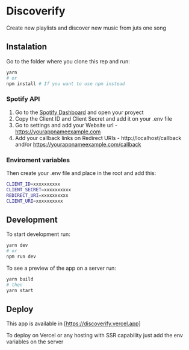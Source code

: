 # Discoverify

Create new playlists and discover new music from juts one song

## Instalation

Go to the folder where you clone this rep and run:

```bash
yarn
# or
npm install # If you want to use npm instead
```

### Spotify API

1. Go to the [Spotify Dashboard](https://developer.spotify.com/dashboard/applications) and open your proyect
2. Copy the Client ID and Client Secret and add it on your .env file
3. Go to settings and add your Website url - https://yourappnameexample.com
4. Add your callback links on Redirect URIs - http://localhost/callback and/or https://yourappnameexample.com/callback

### Enviroment variables

Then create your .env file and place in the root and add this:

````bash
CLIENT_ID=xxxxxxxxxx
CLIENT_SECRET=xxxxxxxxxx
REDIRECT_URI=xxxxxxxxxx
CLIENT_URI=xxxxxxxxxx
````

## Development

To start development run:

```bash
yarn dev
# or
npm run dev
```

To see a preview of the app on a server run:

```bash
yarn build
# then
yarn start
```

## Deploy

This app is available in [https://discoverify.vercel.app]

To deploy on Vercel or any hosting with SSR capability just add the env variables on the server